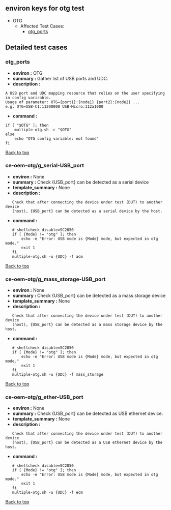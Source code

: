
## <a id='top'>environ keys for otg test</a>
- OTG
	- Affected Test Cases:
		- [otg_ports](#otg_ports)

## Detailed test cases
### <a id='otg_ports'>otg_ports</a>
- **environ :**  OTG
- **summary :**  Gather list of USB ports and UDC.
- **description :**  
```
A USB port and UDC mapping resource that relies on the user specifying in config varirable.
Usage of parameter: OTG={port1}:{node1} {port2}:{node2} ...
e.g. OTG=USB-C1:11200000 USB-Micro:112a1000
```
- **command :**  
```
if [ "$OTG" ]; then
    multiple-otg.sh -c "$OTG"
else
    echo "OTG config variable: not found"
fi
```

[Back to top](#top)
### <a id='ce-oem-otg/g_serial-USB_port'>ce-oem-otg/g_serial-USB_port</a>
- **environ :**  None
- **summary :**  Check {USB_port} can be detected as a serial device
- **template_summary :**  None
- **description :**  
```
   Check that after connecting the device under test (DUT) to another device
   (host), {USB_port} can be detected as a serial device by the host.
```
- **command :**  
```
   # shellcheck disable=SC2050
   if [ {Mode} != "otg" ]; then
       echo -e "Error: USB mode is {Mode} mode, but expected in otg mode."
       exit 1 
   fi
   multiple-otg.sh -u {UDC} -f acm
```

[Back to top](#top)
### <a id='ce-oem-otg/g_mass_storage-USB_port'>ce-oem-otg/g_mass_storage-USB_port</a>
- **environ :**  None
- **summary :**  Check {USB_port} can be detected as a mass storage device
- **template_summary :**  None
- **description :**  
```
   Check that after connecting the device under test (DUT) to another device
   (host), {USB_port} can be detected as a mass storage device by the host.
```
- **command :**  
```
   # shellcheck disable=SC2050
   if [ {Mode} != "otg" ]; then
       echo -e "Error: USB mode is {Mode} mode, but expected in otg mode."
       exit 1 
   fi
   multiple-otg.sh -u {UDC} -f mass_storage
```

[Back to top](#top)
### <a id='ce-oem-otg/g_ether-USB_port'>ce-oem-otg/g_ether-USB_port</a>
- **environ :**  None
- **summary :**  Check {USB_port} can be detected as USB ethernet device.
- **template_summary :**  None
- **description :**  
```
   Check that after connecting the device under test (DUT) to another device
   (host), {USB_port} can be detected as a USB ethernet device by the host.
```
- **command :**  
```
   # shellcheck disable=SC2050
   if [ {Mode} != "otg" ]; then
       echo -e "Error: USB mode is {Mode} mode, but expected in otg mode."
       exit 1 
   fi
   multiple-otg.sh -u {UDC} -f ecm
```

[Back to top](#top)
